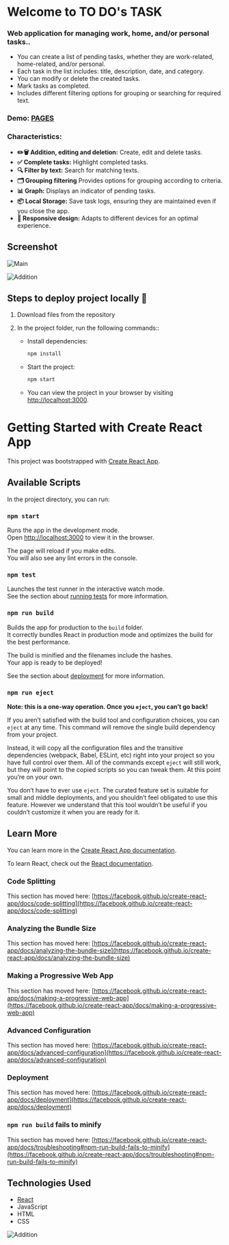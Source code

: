 # Welcome to TO DO's TASK

### Web application for managing work, home, and/or personal tasks..
- You can create a list of pending tasks, whether they are work-related, home-related, and/or personal.
- Each task in the list includes: title, description, date, and category.
- You can modify or delete the created tasks.
- Mark tasks as completed.
- Includes different filtering options for grouping or searching for required text.

### Demo: [PAGES]()

### Characteristics:
- **✏️🗑️ Addition, editing and deletion:** Create, edit and delete tasks.
- **✅ Complete tasks:** Highlight completed tasks.
- **🔍 Filter by text:** Search for matching texts.
- **🗂️ Grouping filtering** Provides options for grouping according to criteria.
- **📊 Graph:** Displays an indicator of pending tasks.
- **📦 Local Storage:** Save task logs, ensuring they are maintained even if you close the app.
- **📱 Responsive design:** Adapts to different devices for an optimal experience.

## Screenshot
![Main](./public/Todostask.JPG)

![Addition](./public/TodostaskCreate.JPG)

## Steps to deploy project locally 🚀

1. Download files from the repository
2. In the project folder, run the following commands::

   - Install dependencies:
     ```bash
     npm install
     ```
   - Start the project:
     ```bash
     npm start
     ```
   - You can view the project in your browser by visiting [http://localhost:3000](http://localhost:3000).

# Getting Started with Create React App

This project was bootstrapped with [Create React App](https://github.com/facebook/create-react-app).

## Available Scripts

In the project directory, you can run:

### `npm start`

Runs the app in the development mode.\
Open [http://localhost:3000](http://localhost:3000) to view it in the browser.

The page will reload if you make edits.\
You will also see any lint errors in the console.

### `npm test`

Launches the test runner in the interactive watch mode.\
See the section about [running tests](https://facebook.github.io/create-react-app/docs/running-tests) for more information.

### `npm run build`

Builds the app for production to the `build` folder.\
It correctly bundles React in production mode and optimizes the build for the best performance.

The build is minified and the filenames include the hashes.\
Your app is ready to be deployed!

See the section about [deployment](https://facebook.github.io/create-react-app/docs/deployment) for more information.

### `npm run eject`

**Note: this is a one-way operation. Once you `eject`, you can’t go back!**

If you aren’t satisfied with the build tool and configuration choices, you can `eject` at any time. This command will remove the single build dependency from your project.

Instead, it will copy all the configuration files and the transitive dependencies (webpack, Babel, ESLint, etc) right into your project so you have full control over them. All of the commands except `eject` will still work, but they will point to the copied scripts so you can tweak them. At this point you’re on your own.

You don’t have to ever use `eject`. The curated feature set is suitable for small and middle deployments, and you shouldn’t feel obligated to use this feature. However we understand that this tool wouldn’t be useful if you couldn’t customize it when you are ready for it.

## Learn More

You can learn more in the [Create React App documentation](https://facebook.github.io/create-react-app/docs/getting-started).

To learn React, check out the [React documentation](https://reactjs.org/).

### Code Splitting

This section has moved here: [https://facebook.github.io/create-react-app/docs/code-splitting](https://facebook.github.io/create-react-app/docs/code-splitting)

### Analyzing the Bundle Size

This section has moved here: [https://facebook.github.io/create-react-app/docs/analyzing-the-bundle-size](https://facebook.github.io/create-react-app/docs/analyzing-the-bundle-size)

### Making a Progressive Web App

This section has moved here: [https://facebook.github.io/create-react-app/docs/making-a-progressive-web-app](https://facebook.github.io/create-react-app/docs/making-a-progressive-web-app)

### Advanced Configuration

This section has moved here: [https://facebook.github.io/create-react-app/docs/advanced-configuration](https://facebook.github.io/create-react-app/docs/advanced-configuration)

### Deployment

This section has moved here: [https://facebook.github.io/create-react-app/docs/deployment](https://facebook.github.io/create-react-app/docs/deployment)

### `npm run build` fails to minify

This section has moved here: [https://facebook.github.io/create-react-app/docs/troubleshooting#npm-run-build-fails-to-minify](https://facebook.github.io/create-react-app/docs/troubleshooting#npm-run-build-fails-to-minify)


## Technologies Used

-  [React](https://react.dev/)
- JavaScript
- HTML
- CSS

![Addition](./public/react512.png)

